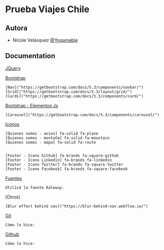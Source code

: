 
# Prueba Viajes Chile



## Autora

- Nicole Velásquez [@Yogamable](https://www.github.com/yogamable)



## Documentation

[JQuery]("https://code.jquery.com/jquery-3.7.1.js")

[Bootstrap]("https://cdn.jsdelivr.net/npm/bootstrap@5.3.3/dist/css/bootstrap.min.css")
    
    [Nav]("https://getbootstrap.com/docs/5.3/components/navbar/")
    [Grid]("https://getbootstrap.com/docs/5.3/layout/grid/")
    [Cards]("https://getbootstrap.com/docs/5.3/components/card/")

[Bootstrap - Elementos Js]("https://cdn.jsdelivr.net/npm/bootstrap@5.3.3/dist/css/bootstrap.min.css")

    [Carousel]("https://getbootstrap.com/docs/5.3/components/carousel/")
    





[Iconos]("https://kit.fontawesome.com/688b1bb0be.js")

    [Quienes somos - avion] fa-solid fa-plane
    [Quienes somos - montaña] fa-solid fa-mountain
    [Quienes somos - mapa] fa-solid fa-route
    
    
    [Footer - Icono Github] fa-brands fa-square-github
    [Footer - Icono Linkedin] fa-brands fa-linkedin
    [Footer - Icono Twitter] fa-brands fa-square-twitter
    [Footer - Icono Facebook] fa-brands fa-square-facebook

[Fuentes]('https://fonts.googleapis.com/css2?family=Raleway:ital,wght@0,100..900;1,100..900&display=swap')
    
    Utilicé la fuente Raleway.

[Otros]

    [Blur effect behind nav]("https://blur-behind-nav.webflow.io/")


[Git]("https://kit.fontawesome.com/688b1bb0be.js")
    
    Cómo lo hice:

[Github]("https://kit.fontawesome.com/688b1bb0be.js")
    
    Cómo lo hice: